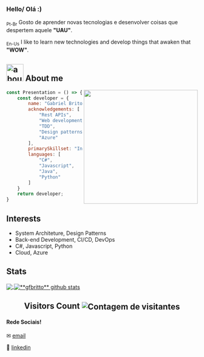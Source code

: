 ### Hello/ Olá :)

<sub>Pt-Br</sub> Gosto de aprender novas tecnologias e desenvolver coisas que despertem aquele **"UAU"**.

<sub>En-Us</sub> I like to learn new technologies and develop things that awaken that **"WOW"**.

## <img width="45" alt="about" src="https://raw.github.com/elizarov/elizarov/master/about.png"> About me

<img align="right" width="300" src="https://i2.wp.com/allhtaccess.info/wp-content/uploads/2018/03/programming.gif?fit=1281%2C716&ssl=1" />

```Javascript
const Presentation = () => {
    const developer = {
        name: "Gabriel Brito",
        acknowledgements: [
            "Rest APIs",
            "Web development",
            "TDD",
            "Design patterns",
            "Azure"
        ],
        primarySkillset: "Intermediary English",
        languages: [
            "C#",
            "Javascript",
            "Java",
            "Python"
        ]
    }
    return developer;
}
```

## **Interests**  
- System Architeture, Design Patterns
- Back-end Development, CI/CD, DevOps
- C#, Javascript, Python
- Cloud, Azure


## **Stats**

<a href="https://github.com/gfbritto">
  <img align="center" src="https://github-readme-stats.vercel.app/api/top-langs/?username=gfbritto&theme=dracula&hide_langs_below=1" />
</a>

<a href="https://github.com/gfbritto">
 <img align="center" src="https://github-readme-stats.vercel.app/api?username=gfbritto&show_icons=true&theme=dracula&line_height=27" alt="**gfbritto** github stats"/>
</a>

<h2 align="center">Visitors Count <img align="center" src="https://profile-counter.glitch.me/gfbritto/count.svg" alt="Contagem de visitantes" /></h2>

[linkedin]: https://www.linkedin.com/in/gfbritto/

#### Rede Sociais!
✉ [email](mailto:gfbritto@outlook.com)

🔗 [linkedin][linkedin]
